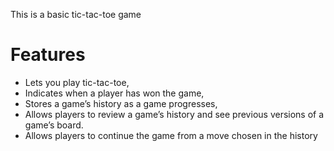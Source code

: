 This is a basic tic-tac-toe game

# Features
- Lets you play tic-tac-toe,
- Indicates when a player has won the game,
- Stores a game’s history as a game progresses,
- Allows players to review a game’s history and see previous versions of a game’s board.
- Allows players to continue the game from a move chosen in the history